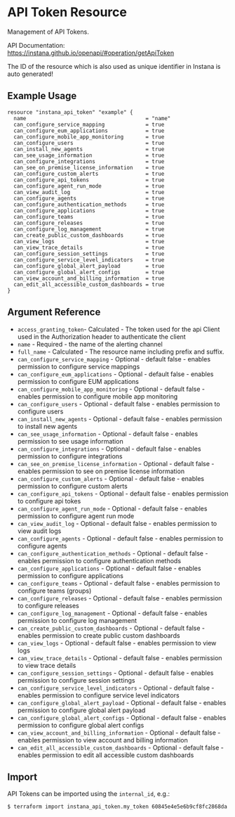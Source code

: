 # API Token Resource

Management of API Tokens.

API Documentation: <https://instana.github.io/openapi/#operation/getApiToken>

The ID of the resource which is also used as unique identifier in Instana is auto generated!

## Example Usage

```hcl
resource "instana_api_token" "example" {
  name                                      = "name"
  can_configure_service_mapping             = true
  can_configure_eum_applications            = true
  can_configure_mobile_app_monitoring       = true
  can_configure_users                       = true
  can_install_new_agents                    = true
  can_see_usage_information                 = true
  can_configure_integrations                = true
  can_see_on_premise_license_information    = true
  can_configure_custom_alerts               = true
  can_configure_api_tokens                  = true
  can_configure_agent_run_mode              = true
  can_view_audit_log                        = true
  can_configure_agents                      = true
  can_configure_authentication_methods      = true
  can_configure_applications                = true
  can_configure_teams                       = true
  can_configure_releases                    = true
  can_configure_log_management              = true
  can_create_public_custom_dashboards       = true
  can_view_logs                             = true
  can_view_trace_details                    = true
  can_configure_session_settings            = true
  can_configure_service_level_indicators    = true
  can_configure_global_alert_payload        = true
  can_configure_global_alert_configs        = true
  can_view_account_and_billing_information  = true
  can_edit_all_accessible_custom_dashboards = true
}
```

## Argument Reference

* `access_granting_token`-  Calculated - The token used for the api Client used in the Authorization header to authenticate the client
* `name` - Required - the name of the alerting channel
* `full_name` - Calculated - The resource name including prefix and suffix.
* `can_configure_service_mapping` - Optional - default false - enables permission to configure service mappings
* `can_configure_eum_applications` - Optional - default false - enables permission to configure EUM applications
* `can_configure_mobile_app_monitoring` - Optional - default false - enables permission to configure mobile app monitoring
* `can_configure_users` - Optional - default false - enables permission to configure users
* `can_install_new_agents` - Optional - default false - enables permission to install new agents
* `can_see_usage_information` - Optional - default false - enables permission to see usage information
* `can_configure_integrations` - Optional - default false - enables permission to configure integrations
* `can_see_on_premise_license_information` - Optional - default false - enables permission to see on premise license information
* `can_configure_custom_alerts` - Optional - default false - enables permission to configure custom alerts
* `can_configure_api_tokens` - Optional - default false - enables permission to configure api tokes
* `can_configure_agent_run_mode` - Optional - default false - enables permission to configure agent run mode
* `can_view_audit_log` - Optional - default false - enables permission to view audit logs
* `can_configure_agents` - Optional - default false - enables permission to configure agents
* `can_configure_authentication_methods` - Optional - default false - enables permission to configure authentication methods
* `can_configure_applications` - Optional - default false - enables permission to configure applications
* `can_configure_teams` - Optional - default false - enables permission to configure teams (groups)
* `can_configure_releases` - Optional - default false - enables permission to configure releases
* `can_configure_log_management` - Optional - default false - enables permission to configure log management
* `can_create_public_custom_dashboards` - Optional - default false - enables permission to create public custom dashboards 
* `can_view_logs` - Optional - default false - enables permission to view logs 
* `can_view_trace_details` - Optional - default false - enables permission to view trace details 
* `can_configure_session_settings` - Optional - default false - enables permission to configure session settings
* `can_configure_service_level_indicators` - Optional - default false - enables permission to configure service level indicators
* `can_configure_global_alert_payload` - Optional - default false - enables permission to configure global alert payload
* `can_configure_global_alert_configs` - Optional - default false - enables permission to configure global alert configs
* `can_view_account_and_billing_information` - Optional - default false - enables permission to view account and billing information
* `can_edit_all_accessible_custom_dashboards` - Optional - default false - enables permission to edit all accessible custom dashboards

## Import

API Tokens can be imported using the `internal_id`, e.g.:

```
$ terraform import instana_api_token.my_token 60845e4e5e6b9cf8fc2868da
```
